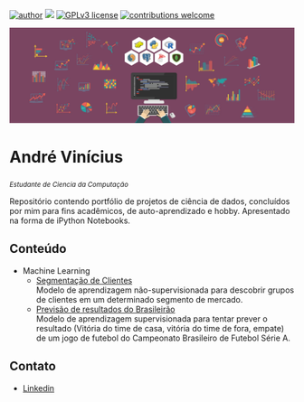 [![author](https://img.shields.io/badge/author-AndreVinicius-red.svg)](https://www.linkedin.com/in/andre-vinicius-mendes-barros-800410195/) [![](https://img.shields.io/badge/python-3.7+-blue.svg)](https://www.python.org/downloads/release/python-365/) [![GPLv3 license](https://img.shields.io/badge/License-GPLv3-blue.svg)](http://perso.crans.org/besson/LICENSE.html) [![contributions welcome](https://img.shields.io/badge/contributions-welcome-brightgreen.svg?style=flat)](https://github.com/andreviniciusmb/Data_Science)

<p align="center">
  <img src="imagem.jpg" >
</p>

# André Vinícius
<sub>*Estudante de Ciencia da Computação*</sub>

Repositório contendo portfólio de projetos de ciência de dados, concluídos por mim para fins acadêmicos, de auto-aprendizado e hobby. Apresentado na forma de iPython Notebooks.

## Conteúdo
<ul>
  <li>Machine Learning
    <ul>
      <li><a href='https://github.com/andreviniciusmb/Data_Science/tree/master/Market_Segmentation'>Segmentação de Clientes</a></li>
      Modelo de aprendizagem não-supervisionada para descobrir grupos de clientes em um determinado segmento de mercado.
      <li><a href='https://github.com/andreviniciusmb/Data_Science/tree/master/Previsao_Futebol'>Previsão de resultados do Brasileirão</a></li>
      Modelo de aprendizagem supervisionada para tentar prever o resultado (Vitória do time de casa, vitória do time de fora, empate) de um jogo de futebol do Campeonato Brasileiro de Futebol Série A.
    </ul>
  </li>
</ul>

## Contato
<ul>
  <li><a href='https://www.linkedin.com/in/andre-vinicius-mendes-barros-800410195/'>Linkedin</a></li>
</ul>
